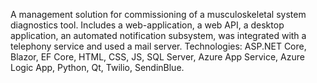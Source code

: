 A management solution for commissioning of a musculoskeletal system
diagnostics tool. Includes a web-application, a web API, a desktop application, an automated
notification subsystem, was integrated with a telephony service and used a mail server. Technologies: ASP.NET Core, Blazor, EF Core, HTML, CSS, JS, SQL Server, Azure App Service, Azure Logic App, Python, Qt, Twilio, SendinBlue.
